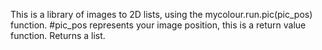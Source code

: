 This is a library of images to 2D lists, using the mycolour.run.pic(pic_pos) function.
#pic_pos represents your image position, this is a return value function. Returns a list.